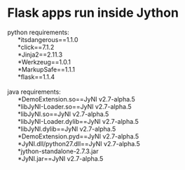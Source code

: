 <h1>Flask apps run inside Jython</h1>

python requirements:<br>
&nbsp;&nbsp;&nbsp;&nbsp;&nbsp;&nbsp;*itsdangerous==1.1.0<br>
&nbsp;&nbsp;&nbsp;&nbsp;&nbsp;&nbsp;*click==7.1.2<br>
&nbsp;&nbsp;&nbsp;&nbsp;&nbsp;&nbsp;*Jinja2==2.11.3<br>
&nbsp;&nbsp;&nbsp;&nbsp;&nbsp;&nbsp;*Werkzeug==1.0.1<br>
&nbsp;&nbsp;&nbsp;&nbsp;&nbsp;&nbsp;*MarkupSafe==1.1.1<br>
&nbsp;&nbsp;&nbsp;&nbsp;&nbsp;&nbsp;*flask==1.1.4<br>
<br>
java requirements:<br>
&nbsp;&nbsp;&nbsp;&nbsp;&nbsp;&nbsp;*DemoExtension.so==JyNI v2.7-alpha.5<br>
&nbsp;&nbsp;&nbsp;&nbsp;&nbsp;&nbsp;*libJyNI-Loader.so==JyNI v2.7-alpha.5<br>
&nbsp;&nbsp;&nbsp;&nbsp;&nbsp;&nbsp;*libJyNI.so==JyNI v2.7-alpha.5<br>
&nbsp;&nbsp;&nbsp;&nbsp;&nbsp;&nbsp;*libJyNI-Loader.dylib==JyNI v2.7-alpha.5<br>
&nbsp;&nbsp;&nbsp;&nbsp;&nbsp;&nbsp;*libJyNI.dylib==JyNI v2.7-alpha.5<br>
&nbsp;&nbsp;&nbsp;&nbsp;&nbsp;&nbsp;*DemoExtension.pyd==JyNI v2.7-alpha.5<br>
&nbsp;&nbsp;&nbsp;&nbsp;&nbsp;&nbsp;*JyNI.dll/python27.dll==JyNI v2.7-alpha.5<br>
&nbsp;&nbsp;&nbsp;&nbsp;&nbsp;&nbsp;*jython-standalone-2.7.3.jar<br>
&nbsp;&nbsp;&nbsp;&nbsp;&nbsp;&nbsp;*JyNI.jar==JyNI v2.7-alpha.5<br>
